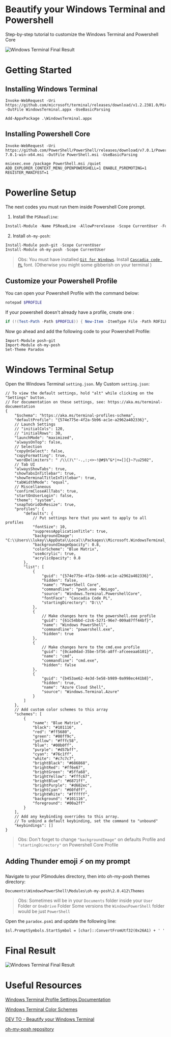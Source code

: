 # Beautify your Windows Terminal and Powershell
Step-by-step tutorial to customize the Windows Terminal and Powershell Core

![Windows Terminal Final Result](./img/result.jpg)

# Getting Started
## Installing Windows Terminal
```
Invoke-WebRequest -Uri https://github.com/microsoft/terminal/releases/download/v1.2.2381.0/Microsoft.WindowsTerminal_1.2.2381.0_8wekyb3d8bbwe.msixbundle -OutFile WindowsTerminal.appx -UseBasicParsing
```

```
Add-AppxPackage .\WindowsTerminal.appx
```

## Installing Powershell Core
```
Invoke-WebRequest -Uri https://github.com/PowerShell/PowerShell/releases/download/v7.0.1/PowerShell-7.0.1-win-x64.msi -OutFile PowerShell.msi -UseBasicParsing
```

```
msiexec.exe /package PowerShell.msi /quiet ADD_EXPLORER_CONTEXT_MENU_OPENPOWERSHELL=1 ENABLE_PSREMOTING=1 REGISTER_MANIFEST=1
```

# Powerline Setup
The next codes you must run them inside Powershell Core prompt.

1. Install the `PSReadline`:
```powershell
Install-Module -Name PSReadLine -AllowPrerelease -Scope CurrentUser -Force -SkipPublisherCheck
```
2. Install `oh-my-posh`:
```powershell
Install-Module posh-git -Scope CurrentUser
Install-Module oh-my-posh -Scope CurrentUser
```
> Obs: You must have installed [`Git for Windows`](https://git-scm.com/downloads).
> Install [`Cascadia code PL`](https://github.com/microsoft/cascadia-code/releases) font. (Otherwise you might some gibberish on your terminal )

## Customize your Powershell Profile
You can open your Powershell Profile with the command below:
```powershell
notepad $PROFILE
```

If your powershell doesn't already have a profile, create one :
```powershell
if (!(Test-Path -Path $PROFILE)) { New-Item -ItemType File -Path ROFILE -Force }
```

Now go ahead and add the following code to your Powershell Profile:
```
Import-Module posh-git
Import-Module oh-my-posh
Set-Theme Paradox
```

# Windows Terminal Setup
Open the Windows Terminal `setting.json`.
My Custom `setting.json`:
```
// To view the default settings, hold "alt" while clicking on the "Settings" button.
// For documentation on these settings, see: https://aka.ms/terminal-documentation
{
    "$schema": "https://aka.ms/terminal-profiles-schema",
    "defaultProfile": "{574e775e-4f2a-5b96-ac1e-a2962a402336}",
    // Launch Settings
    // "initialCols": 120,
    // "initialRows": 30,
    "launchMode": "maximized",
    "alwaysOnTop": false,
    // Selection
    "copyOnSelect": false,
    "copyFormatting": true,
    "wordDelimiters": " /\\()\"'-.,:;<>~!@#$%^&*|+=[]{}~?\u2502",
    // Tab UI
    "alwaysShowTabs": true,
    "showTabsInTitlebar": true,
    "showTerminalTitleInTitlebar": true,
    "tabWidthMode": "equal",
    // Miscellaneous
    "confirmCloseAllTabs": true,
    "startOnUserLogin": false,
    "theme": "system",
    "snapToGridOnResize": true,
    "profiles": {
        "defaults": {
            // Put settings here that you want to apply to all profiles
            "fontSize": 10,
            "suppressApplicationTitle": true,
            "backgroundImage": "C:\\Users\\lukey\\AppData\\Local\\Packages\\Microsoft.WindowsTerminal_8wekyb3d8bbwe\\RoamingState\\backgroundDefault.jpg",
            "backgroundImageOpacity": 0.8,
            "colorScheme": "Blue Matrix",
            "useAcrylic": true,
            "acrylicOpacity": 0.8
        },
        "list": [
            {
                "guid": "{574e775e-4f2a-5b96-ac1e-a2962a402336}",
                "hidden": false,
                "name": "PowerShell Core",
                "commandline": "pwsh.exe -NoLogo",
                "source": "Windows.Terminal.PowershellCore",
                "fontFace": "Cascadia Code PL",
                "startingDirectory": "D:\\"
            },
            {
                // Make changes here to the powershell.exe profile
                "guid": "{61c54bbd-c2c6-5271-96e7-009a87ff44bf}",
                "name": "Windows PowerShell",
                "commandline": "powershell.exe",
                "hidden": true
            },
            {
                // Make changes here to the cmd.exe profile
                "guid": "{0caa0dad-35be-5f56-a8ff-afceeeaa6101}",
                "name": "cmd",
                "commandline": "cmd.exe",
                "hidden": false
            },
            {
                "guid": "{b453ae62-4e3d-5e58-b989-0a998ec441b8}",
                "hidden": true,
                "name": "Azure Cloud Shell",
                "source": "Windows.Terminal.Azure"
            }
        ]
    },
    // Add custom color schemes to this array
    "schemes": [
        {
            "name": "Blue Matrix",
            "black": "#101116",
            "red": "#ff5680",
            "green": "#00ff9c",
            "yellow": "#fffc58",
            "blue": "#00b0ff",
            "purple": "#d57bff",
            "cyan": "#76c1ff",
            "white": "#c7c7c7",
            "brightBlack": "#686868",
            "brightRed": "#ff6e67",
            "brightGreen": "#5ffa68",
            "brightYellow": "#fffc67",
            "brightBlue": "#6871ff",
            "brightPurple": "#d682ec",
            "brightCyan": "#60fdff",
            "brightWhite": "#ffffff",
            "background": "#101116",
            "foreground": "#00a2ff"
        }
    ],
    // Add any keybinding overrides to this array.
    // To unbind a default keybinding, set the command to "unbound"
    "keybindings": []
}
```

> Obs: Don't forget to change `"backgroundImage"` on defaults Profile and `"startingDirectory"` on Powershell Core Profile

## Adding Thunder emoji ⚡ on my prompt
Navigate to your PSmodules directory, then into oh-my-posh themes directory:
```
Documents\WindowsPowerShell\Modules\oh-my-posh\2.0.412\Themes
```
> Obs: Sometimes will be in your `Documents` folder inside your `User` Folder or `OneDrive` Folder
> Some versions the `WindowsPowerShell` folder would be just `PowerShell`

Open the `paradox.psm1` and update the following line:
```
$sl.PromptSymbols.StartSymbol = [char]::ConvertFromUtf32(0x26A1) + ' '
```

# Final Result
![Windows Terminal Final Result](./img/result.jpg)


# Useful Resources
[Windows Terminal Profile Settings Documentation](https://docs.microsoft.com/en-us/windows/terminal/customize-settings/profile-settings)

[Windows Terminal Color Schemes](https://windowsterminalthemes.dev/)

[DEV TO - Beautify your Windows Terminal](https://dev.to/anupa/beautify-your-windows-terminal-1la8)

[oh-my-posh repository](https://github.com/JanDeDobbeleer/oh-my-posh)
